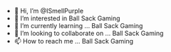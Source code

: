 - 👋 Hi, I’m @ISmellPurple
- 👀 I’m interested in Ball Sack Gaming
- 🌱 I’m currently learning ... Ball Sack Gaming
- 💞️ I’m looking to collaborate on ...  Ball Sack Gaming
- 📫 How to reach me ...  Ball Sack Gaming

<!---
ISmellPurple/ISmellPurple is a ✨ special ✨ repository because its `README.md` (this file) appears on your GitHub profile.
You can click the Preview link to take a look at your changes.
--->
